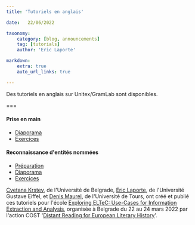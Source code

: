 ```yaml
---
title: 'Tutoriels en anglais'

date:   22/06/2022

taxonomy:
    category: [blog, announcements]
    tag: [tutorials]
    author: 'Eric Laporte'    

markdown:
    extra: true
    auto_url_links: true

---
```


Des tutoriels en anglais sur Unitex/GramLab sont disponibles.

===

#### Prise en main

- [Diaporama](https://infolingu.univ-mlv.fr/english/unitex/local-grammar-graphs.pdf?target=_blank)
- [Exercices](https://infolingu.univ-mlv.fr/english/unitex/getting-started.pdf?target=_blank)

#### Reconnaissance d'entités nommées

- [Préparation](https://infolingu.univ-mlv.fr/english/unitex/Unitex_install.pdf?target=_blank)
- [Diaporama](https://infolingu.univ-mlv.fr/english/unitex/Unitex_NER.pdf?target=_blank)
- [Exercices](https://infolingu.univ-mlv.fr/english/unitex/Unitex_NER_exercises.pdf?target=_blank)

[Cvetana Krstev](http://poincare.matf.bg.ac.rs/~cvetana/index_en.html?target=_blank), de l'Université de Belgrade, [Eric Laporte](http://igm.univ-mlv.fr/~laporte?target=_blank), de l'Université Gustave Eiffel, et [Denis Maurel](https://www.univ-tours.fr/annuaire/m-denis-maurel?target=_blank), de l'Université de Tours, ont créé et publié ces tutoriels pour l'école  [Exploring ELTeC:  Use-Cases for Information Extraction and Analysis](https://www.distant-reading.net/call-for-belgrade-training-school-exploring-eltec-use-cases-for-information-extraction-and-analysis?target=_blank), organisée à Belgrade du 22 au 24 mars 2022 par l'action COST '[Distant Reading for European Literary History](https://www.distant-reading.net?target=_blank)'.

